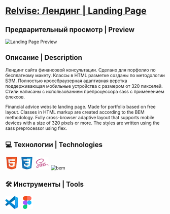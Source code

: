 # [Relvise: Лендинг | Landing Page](https://dulatyess.github.io/Relvise/)

## Предварительный просмотр | Preview

![Landing Page Preview](https://ltdfoto.ru/images/2023/05/15/Relvise.png)

<!-- **[View Live](https://dulatyess.github.io/Bicycle/)** -->

## Описание | Description

Лендинг сайта финансовой консультации. Сделано для порфолио по бесплатному макету. Классы в HTML разметке созданы по методологии БЭМ. Полностью кроссбраузерная адаптивная верстка поддерживающая мобильные устройства с размером от 320 пикселей. Стили написаны с использованием препроцессора sass с применением флексов.

Financial advice website landing page. Made for portfolio based on free layout. Classes in HTML markup are created according to the BEM methodology. Fully cross-browser adaptive layout that supports mobile devices with a size of 320 pixels or more. The styles are written using the sass preprocessor using flex.

## 💻 Технологии | Technologies

<div>
  <img src="https://github.com/devicons/devicon/blob/master/icons/html5/html5-original.svg" title="html5" alt="html5" width="40" height="40"/>&nbsp
  <img src="https://github.com/devicons/devicon/blob/master/icons/css3/css3-original.svg" title="css" alt="css" width="40" height="40"/>&nbsp
  <img src="https://github.com/devicons/devicon/blob/master/icons/sass/sass-original.svg" title="sass/scss" alt="sass/scss" width="40" height="40"/>&nbsp
  <img src="https://ltdfoto.ru/images/2023/05/15/BEM.png" title="bem" alt="bem" width="40" height="40"/>&nbsp;
</div>


## 🛠 Инструменты | Tools

<div>
  <img src="https://github.com/devicons/devicon/blob/master/icons/vscode/vscode-original.svg" title="vscode" alt="vscode" width="40" height="40" />&nbsp;
  <img src="https://github.com/devicons/devicon/blob/master/icons/figma/figma-original.svg" title="figma" alt="figma" width="40" height="40"/>&nbsp;
</div>
